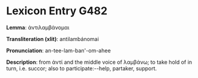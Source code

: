 # Lexicon Entry G482

**Lemma**: ἀντιλαμβάνομαι

**Transliteration (xlit)**: antilambánomai

**Pronunciation**: an-tee-lam-ban'-om-ahee

**Description**:
from ἀντί and the middle voice of λαμβάνω; to take hold of in turn, i.e. succor; also to participate:--help, partaker, support.
